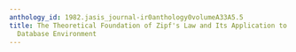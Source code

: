 ```yaml
---
anthology_id: 1982.jasis_journal-ir0anthology0volumeA33A5.5
title: The Theoretical Foundation of Zipf's Law and Its Application to the Bibliographic
  Database Environment
---
```

